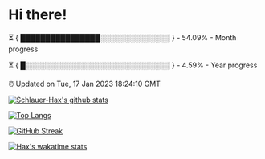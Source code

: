 # Hi there!

⏳ { ████████████████░░░░░░░░░░░░░░ } - 54.09% - Month progress

⏳ { █░░░░░░░░░░░░░░░░░░░░░░░░░░░░░ } - 4.59% - Year progress

⏰ Updated on Tue, 17 Jan 2023 18:24:10 GMT


[![Schlauer-Hax's github stats](https://github-readme-stats.vercel.app/api?username=Schlauer-Hax&show_icons=true&theme=dark&count_private=true)](https://github.com/Schlauer-Hax)


[![Top Langs](https://github-readme-stats.vercel.app/api/top-langs/?username=Schlauer-Hax&layout=compact&theme=dark)](https://github.com/Schlauer-Hax?tab=repositories)

[![GitHub Streak](https://streak-stats.demolab.com?user=Schlauer-Hax&theme=dark)](https://git.io/streak-stats)

[![Hax's wakatime stats](https://github-readme-stats.vercel.app/api/wakatime?username=Hax&theme=dark)](https://wakatime.com/@Hax)

